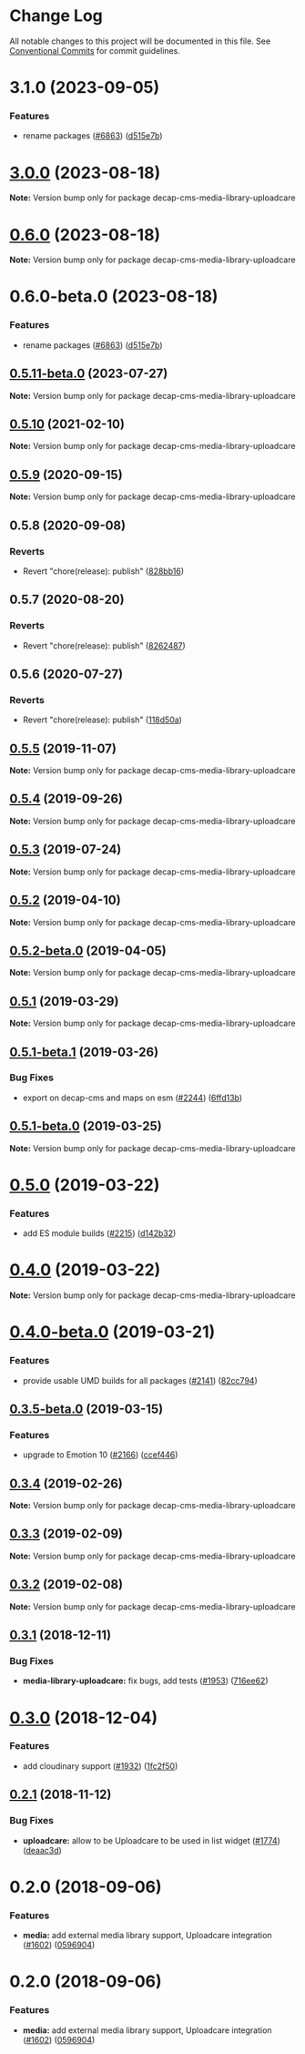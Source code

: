 # Change Log

All notable changes to this project will be documented in this file.
See [Conventional Commits](https://conventionalcommits.org) for commit guidelines.

# 3.1.0 (2023-09-05)


### Features

* rename packages ([#6863](https://github.com/decaporg/decap-cms/issues/6863)) ([d515e7b](https://github.com/decaporg/decap-cms/commit/d515e7bd33216a775d96887b08c4f7b1962941bb))





# [3.0.0](https://github.com/decaporg/decap-cms/compare/decap-cms-media-library-uploadcare@0.6.0...decap-cms-media-library-uploadcare@3.0.0) (2023-08-18)

**Note:** Version bump only for package decap-cms-media-library-uploadcare





# [0.6.0](https://github.com/decaporg/decap-cms/compare/decap-cms-media-library-uploadcare@0.6.0-beta.0...decap-cms-media-library-uploadcare@0.6.0) (2023-08-18)

**Note:** Version bump only for package decap-cms-media-library-uploadcare





# 0.6.0-beta.0 (2023-08-18)


### Features

* rename packages ([#6863](https://github.com/decaporg/decap-cms/issues/6863)) ([d515e7b](https://github.com/decaporg/decap-cms/commit/d515e7bd33216a775d96887b08c4f7b1962941bb))





## [0.5.11-beta.0](https://github.com/decaporg/decap-cms/compare/decap-cms-media-library-uploadcare@0.5.10...decap-cms-media-library-uploadcare@0.5.11-beta.0) (2023-07-27)

**Note:** Version bump only for package decap-cms-media-library-uploadcare





## [0.5.10](https://github.com/decaporg/decap-cms/tree/master/packages/decap-cms-media-library-uploadcare/compare/decap-cms-media-library-uploadcare@0.5.9...decap-cms-media-library-uploadcare@0.5.10) (2021-02-10)

**Note:** Version bump only for package decap-cms-media-library-uploadcare





## [0.5.9](https://github.com/decaporg/decap-cms/tree/master/packages/decap-cms-media-library-uploadcare/compare/decap-cms-media-library-uploadcare@0.5.8...decap-cms-media-library-uploadcare@0.5.9) (2020-09-15)

**Note:** Version bump only for package decap-cms-media-library-uploadcare





## 0.5.8 (2020-09-08)


### Reverts

* Revert "chore(release): publish" ([828bb16](https://github.com/decaporg/decap-cms/tree/master/packages/decap-cms-media-library-uploadcare/commit/828bb16415b8c22a34caa19c50c38b24ffe9ceae))





## 0.5.7 (2020-08-20)


### Reverts

* Revert "chore(release): publish" ([8262487](https://github.com/decaporg/decap-cms/tree/master/packages/decap-cms-media-library-uploadcare/commit/82624879ccbcb16610090041db28f00714d924c8))





## 0.5.6 (2020-07-27)


### Reverts

* Revert "chore(release): publish" ([118d50a](https://github.com/decaporg/decap-cms/tree/master/packages/decap-cms-media-library-uploadcare/commit/118d50a7a70295f25073e564b5161aa2b9883056))





## [0.5.5](https://github.com/decaporg/decap-cms/tree/master/packages/decap-cms-media-library-uploadcare/compare/decap-cms-media-library-uploadcare@0.5.4...decap-cms-media-library-uploadcare@0.5.5) (2019-11-07)

**Note:** Version bump only for package decap-cms-media-library-uploadcare





## [0.5.4](https://github.com/decaporg/decap-cms/tree/master/packages/decap-cms-media-library-uploadcare/compare/decap-cms-media-library-uploadcare@0.5.3...decap-cms-media-library-uploadcare@0.5.4) (2019-09-26)

**Note:** Version bump only for package decap-cms-media-library-uploadcare





## [0.5.3](https://github.com/decaporg/decap-cms/tree/master/packages/decap-cms-media-library-uploadcare/compare/decap-cms-media-library-uploadcare@0.5.2...decap-cms-media-library-uploadcare@0.5.3) (2019-07-24)

**Note:** Version bump only for package decap-cms-media-library-uploadcare





## [0.5.2](https://github.com/decaporg/decap-cms/tree/master/packages/decap-cms-media-library-uploadcare/compare/decap-cms-media-library-uploadcare@0.5.2-beta.0...decap-cms-media-library-uploadcare@0.5.2) (2019-04-10)

**Note:** Version bump only for package decap-cms-media-library-uploadcare





## [0.5.2-beta.0](https://github.com/decaporg/decap-cms/tree/master/packages/decap-cms-media-library-uploadcare/compare/decap-cms-media-library-uploadcare@0.5.1...decap-cms-media-library-uploadcare@0.5.2-beta.0) (2019-04-05)

**Note:** Version bump only for package decap-cms-media-library-uploadcare





## [0.5.1](https://github.com/decaporg/decap-cms/tree/master/packages/decap-cms-media-library-uploadcare/compare/decap-cms-media-library-uploadcare@0.5.1-beta.1...decap-cms-media-library-uploadcare@0.5.1) (2019-03-29)

**Note:** Version bump only for package decap-cms-media-library-uploadcare





## [0.5.1-beta.1](https://github.com/decaporg/decap-cms/tree/master/packages/decap-cms-media-library-uploadcare/compare/decap-cms-media-library-uploadcare@0.5.1-beta.0...decap-cms-media-library-uploadcare@0.5.1-beta.1) (2019-03-26)


### Bug Fixes

* export on decap-cms and maps on esm ([#2244](https://github.com/decaporg/decap-cms/tree/master/packages/decap-cms-media-library-uploadcare/issues/2244)) ([6ffd13b](https://github.com/decaporg/decap-cms/tree/master/packages/decap-cms-media-library-uploadcare/commit/6ffd13b))





## [0.5.1-beta.0](https://github.com/decaporg/decap-cms/tree/master/packages/decap-cms-media-library-uploadcare/compare/decap-cms-media-library-uploadcare@0.5.0...decap-cms-media-library-uploadcare@0.5.1-beta.0) (2019-03-25)

**Note:** Version bump only for package decap-cms-media-library-uploadcare





# [0.5.0](https://github.com/decaporg/decap-cms/tree/master/packages/decap-cms-media-library-uploadcare/compare/decap-cms-media-library-uploadcare@0.4.0...decap-cms-media-library-uploadcare@0.5.0) (2019-03-22)


### Features

* add ES module builds ([#2215](https://github.com/decaporg/decap-cms/tree/master/packages/decap-cms-media-library-uploadcare/issues/2215)) ([d142b32](https://github.com/decaporg/decap-cms/tree/master/packages/decap-cms-media-library-uploadcare/commit/d142b32))





# [0.4.0](https://github.com/decaporg/decap-cms/tree/master/packages/decap-cms-media-library-uploadcare/compare/decap-cms-media-library-uploadcare@0.4.0-beta.0...decap-cms-media-library-uploadcare@0.4.0) (2019-03-22)

**Note:** Version bump only for package decap-cms-media-library-uploadcare





# [0.4.0-beta.0](https://github.com/decaporg/decap-cms/tree/master/packages/decap-cms-media-library-uploadcare/compare/decap-cms-media-library-uploadcare@0.3.5-beta.0...decap-cms-media-library-uploadcare@0.4.0-beta.0) (2019-03-21)


### Features

* provide usable UMD builds for all packages ([#2141](https://github.com/decaporg/decap-cms/tree/master/packages/decap-cms-media-library-uploadcare/issues/2141)) ([82cc794](https://github.com/decaporg/decap-cms/tree/master/packages/decap-cms-media-library-uploadcare/commit/82cc794))





## [0.3.5-beta.0](https://github.com/decaporg/decap-cms/tree/master/packages/decap-cms-media-library-uploadcare/compare/decap-cms-media-library-uploadcare@0.3.4...decap-cms-media-library-uploadcare@0.3.5-beta.0) (2019-03-15)


### Features

* upgrade to Emotion 10 ([#2166](https://github.com/decaporg/decap-cms/tree/master/packages/decap-cms-media-library-uploadcare/issues/2166)) ([ccef446](https://github.com/decaporg/decap-cms/tree/master/packages/decap-cms-media-library-uploadcare/commit/ccef446))





## [0.3.4](https://github.com/decaporg/decap-cms/tree/master/packages/decap-cms-media-library-uploadcare/compare/decap-cms-media-library-uploadcare@0.3.3...decap-cms-media-library-uploadcare@0.3.4) (2019-02-26)

**Note:** Version bump only for package decap-cms-media-library-uploadcare





## [0.3.3](https://github.com/decaporg/decap-cms/tree/master/packages/decap-cms-media-library-uploadcare/compare/decap-cms-media-library-uploadcare@0.3.2...decap-cms-media-library-uploadcare@0.3.3) (2019-02-09)

**Note:** Version bump only for package decap-cms-media-library-uploadcare





## [0.3.2](https://github.com/decaporg/decap-cms/tree/master/packages/decap-cms-media-library-uploadcare/compare/decap-cms-media-library-uploadcare@0.3.1...decap-cms-media-library-uploadcare@0.3.2) (2019-02-08)

**Note:** Version bump only for package decap-cms-media-library-uploadcare





## [0.3.1](https://github.com/decaporg/decap-cms/tree/master/packages/decap-cms-media-library-uploadcare/compare/decap-cms-media-library-uploadcare@0.3.0...decap-cms-media-library-uploadcare@0.3.1) (2018-12-11)


### Bug Fixes

* **media-library-uploadcare:** fix bugs, add tests ([#1953](https://github.com/decaporg/decap-cms/tree/master/packages/decap-cms-media-library-uploadcare/issues/1953)) ([716ee62](https://github.com/decaporg/decap-cms/tree/master/packages/decap-cms-media-library-uploadcare/commit/716ee62))





# [0.3.0](https://github.com/decaporg/decap-cms/tree/master/packages/decap-cms-media-library-uploadcare/compare/decap-cms-media-library-uploadcare@0.2.1...decap-cms-media-library-uploadcare@0.3.0) (2018-12-04)


### Features

* add cloudinary support ([#1932](https://github.com/decaporg/decap-cms/tree/master/packages/decap-cms-media-library-uploadcare/issues/1932)) ([1fc2f50](https://github.com/decaporg/decap-cms/tree/master/packages/decap-cms-media-library-uploadcare/commit/1fc2f50))





## [0.2.1](https://github.com/decaporg/decap-cms/tree/master/packages/decap-cms-media-library-uploadcare/compare/decap-cms-media-library-uploadcare@0.2.0...decap-cms-media-library-uploadcare@0.2.1) (2018-11-12)


### Bug Fixes

* **uploadcare:** allow to be Uploadcare to be used in list widget ([#1774](https://github.com/decaporg/decap-cms/tree/master/packages/decap-cms-media-library-uploadcare/issues/1774)) ([deaac3d](https://github.com/decaporg/decap-cms/tree/master/packages/decap-cms-media-library-uploadcare/commit/deaac3d))





<a name="0.2.0"></a>
# 0.2.0 (2018-09-06)


### Features

* **media:** add external media library support, Uploadcare integration ([#1602](https://github.com/decaporg/decap-cms/tree/master/packages/decap-cms-media-library-uploadcare/issues/1602)) ([0596904](https://github.com/decaporg/decap-cms/tree/master/packages/decap-cms-media-library-uploadcare/commit/0596904))




<a name="0.2.0"></a>
# 0.2.0 (2018-09-06)


### Features

* **media:** add external media library support, Uploadcare integration ([#1602](https://github.com/decaporg/decap-cms/tree/master/packages/decap-cms-media-library-uploadcare/issues/1602)) ([0596904](https://github.com/decaporg/decap-cms/tree/master/packages/decap-cms-media-library-uploadcare/commit/0596904))
